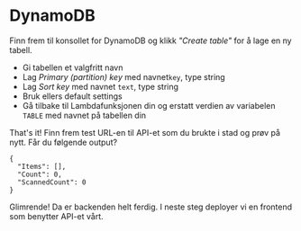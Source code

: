 # DynamoDB

Finn frem til konsollet for DynamoDB og klikk _"Create table"_ for å lage en ny tabell.

- Gi tabellen et valgfritt navn
- Lag _Primary (partition) key_ med navnet`key`, type string
- Lag _Sort key_ med navnet `text`, type string
- Bruk ellers default settings
- Gå tilbake til Lambdafunksjonen din og erstatt verdien av variabelen `TABLE` med navnet på tabellen din

That's it! Finn frem test URL-en til API-et som du brukte i stad og prøv på nytt. Får du følgende output?

```
{
  "Items": [],
  "Count": 0,
  "ScannedCount": 0
}
```

Glimrende! Da er backenden helt ferdig. I neste steg deployer vi en frontend som benytter API-et vårt.
